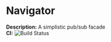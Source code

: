 Navigator
====
**Description:** A simplistic pub/sub facade  
**CI:** ![Build Status](https://travis-ci.org/FreifeldRoyi/Navigator.svg?branch=master)
